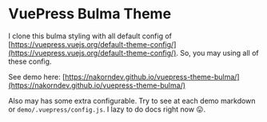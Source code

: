 # VuePress Bulma Theme

I clone this bulma styling with all default config of [https://vuepress.vuejs.org/default-theme-config/](https://vuepress.vuejs.org/default-theme-config/). So, you may using all of these config.

See demo here: [https://nakorndev.github.io/vuepress-theme-bulma/](https://nakorndev.github.io/vuepress-theme-bulma/)

Also may has some extra configurable. Try to see at each demo markdown or `demo/.vuepress/config.js`. I lazy to do docs right now 😛.
